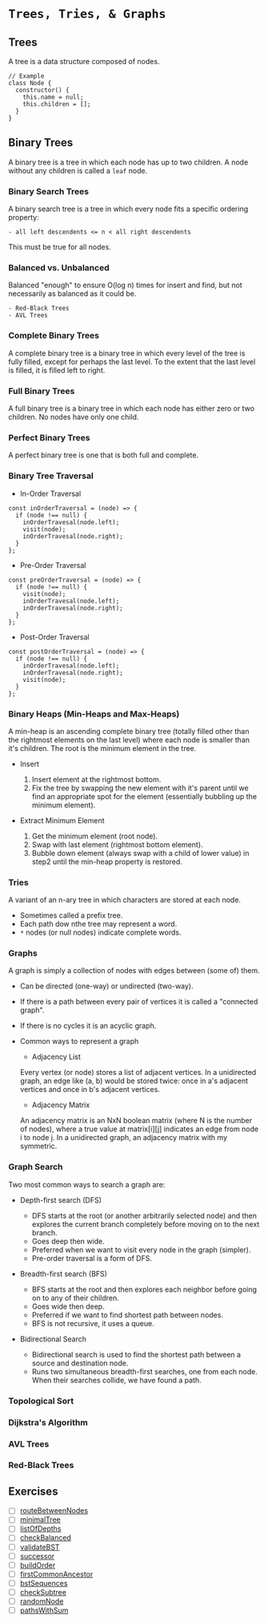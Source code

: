 # `Trees, Tries, & Graphs`

## Trees

  A tree is a data structure composed of nodes.
  ```
  // Example
  class Node {
    constructor() {
      this.name = null;
      this.children = [];
    }
  }
  ```

## Binary Trees

  A binary tree is a tree in which each node has up to two children. A node without any children is called a `leaf` node.

### Binary Search Trees

  A binary search tree is a tree in which every node fits a specific ordering property:

    - all left descendents <= n < all right descendents

  This must be true for all nodes.

### Balanced vs. Unbalanced

  Balanced "enough" to ensure O(log n) times for insert and find, but not necessarily as balanced as it could be.

    - Red-Black Trees
    - AVL Trees

### Complete Binary Trees

  A complete binary tree is a binary tree in which every level of the tree is fully filled, except for perhaps the last level. To the extent that the last level is filled, it is filled left to right.

### Full Binary Trees

  A full binary tree is a binary tree in which each node has either zero or two children. No nodes have only one child.

### Perfect Binary Trees

  A perfect binary tree is one that is both full and complete.

### Binary Tree Traversal

  - In-Order Traversal
  ```
  const inOrderTraversal = (node) => {
    if (node !== null) {
      inOrderTravesal(node.left);
      visit(node);
      inOrderTravesal(node.right);
    }
  };
  ```

  - Pre-Order Traversal

  ```
  const preOrderTraversal = (node) => {
    if (node !== null) {
      visit(node);
      inOrderTravesal(node.left);
      inOrderTravesal(node.right);
    }
  };
  ```
  
  - Post-Order Traversal

  ```
  const postOrderTraversal = (node) => {
    if (node !== null) {
      inOrderTravesal(node.left);
      inOrderTravesal(node.right);
      visit(node);
    }
  };
  ```
  
### Binary Heaps (Min-Heaps and Max-Heaps)

  A min-heap is an ascending complete binary tree (totally filled other than the rightmost elements on the last level) where each node is smaller than it's children. The root is the minimum element in the tree.

  - Insert
  
    1. Insert element at the rightmost bottom.
    2. Fix the tree by swapping the new element with it's parent until we find an appropriate spot for the element (essentially bubbling up the minimum element).
  
  
  - Extract Minimum Element
  
    1. Get the minimum element (root node).
    2. Swap with last element (rightmost bottom element).
    3. Bubble down element (always swap with a child of lower value) in step2 until the min-heap property is restored.

### Tries

  A variant of an n-ary tree in which characters are stored at each node.

  - Sometimes called a prefix tree.
  - Each path dow nthe tree may represent a word.
  - `*` nodes (or null nodes) indicate complete words.

### Graphs

  A graph is simply a collection of nodes with edges between (some of) them.

  - Can be directed (one-way) or undirected (two-way).
  - If there is a path between every pair of vertices it is called a "connected graph".
  - If there is no cycles it is an acyclic graph.
  - Common ways to represent a graph

    - Adjacency List

    Every vertex (or node) stores a list of adjacent vertices. 
    In a unidirected graph, an edge like (a, b) would be stored twice: once in a's adjacent vertices and once in b's adjacent vertices.

    - Adjacency Matrix

    An adjacency matrix is an NxN boolean matrix (where N is the number of nodes), where a true value at matrix[i][j] indicates an edge from node i to node j.
    In a unidirected graph, an adjacency matrix with my symmetric.

### Graph Search

  Two most common ways to search a graph are:

  - Depth-first search (DFS)

    - DFS starts at the root (or another arbitrarily selected node) and then explores the current branch completely before moving on to the next branch.
    - Goes deep then wide.
    - Preferred when we want to visit every node in the graph (simpler).
    - Pre-order traversal is a form of DFS.

  - Breadth-first search (BFS)

    - BFS starts at the root and then explores each neighbor before going on to any of their children.
    - Goes wide then deep.
    - Preferred if we want to find shortest path between nodes.
    - BFS is not recursive, it uses a queue.

  - Bidirectional Search

    - Bidirectional search is used to find the shortest path between a source and destination node.
    - Runs two simultaneous breadth-first searches, one from each node. When their searches collide, we have found a path.

### Topological Sort
### Dijkstra's Algorithm
### AVL Trees
### Red-Black Trees

## Exercises
  - [ ] [routeBetweenNodes](https://github.com/rjbernaldo/katalog/blob/master/exercises/trees-tries-and-graphs/ex1.js)
  - [ ] [minimalTree](https://github.com/rjbernaldo/katalog/blob/master/exercises/trees-tries-and-graphs/ex2.js)
  - [ ] [listOfDepths](https://github.com/rjbernaldo/katalog/blob/master/exercises/trees-tries-and-graphs/ex3.js)
  - [ ] [checkBalanced](https://github.com/rjbernaldo/katalog/blob/master/exercises/trees-tries-and-graphs/ex4.js)
  - [ ] [validateBST](https://github.com/rjbernaldo/katalog/blob/master/exercises/trees-tries-and-graphs/ex5.js)
  - [ ] [successor](https://github.com/rjbernaldo/katalog/blob/master/exercises/trees-tries-and-graphs/ex6.js)
  - [ ] [buildOrder](https://github.com/rjbernaldo/katalog/blob/master/exercises/trees-tries-and-graphs/ex7.js)
  - [ ] [firstCommonAncestor](https://github.com/rjbernaldo/katalog/blob/master/exercises/trees-tries-and-graphs/ex8.js)
  - [ ] [bstSequences](https://github.com/rjbernaldo/katalog/blob/master/exercises/trees-tries-and-graphs/ex9.js)
  - [ ] [checkSubtree](https://github.com/rjbernaldo/katalog/blob/master/exercises/trees-tries-and-graphs/ex10.js)
  - [ ] [randomNode](https://github.com/rjbernaldo/katalog/blob/master/exercises/trees-tries-and-graphs/ex11.js)
  - [ ] [pathsWithSum](https://github.com/rjbernaldo/katalog/blob/master/exercises/trees-tries-and-graphs/ex12.js)
